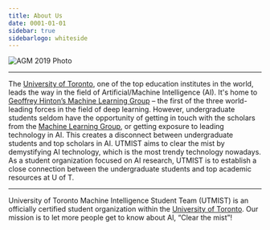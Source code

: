 ```yaml
---
title: About Us
date: 0001-01-01
sidebar: true
sidebarlogo: whiteside
---
```


![AGM 2019 Photo](/images/agm2019exec.png)

---

The [University of Toronto](https://utoronto.ca), one of the top education institutes in the world, leads the way in the field of Artificial/Machine Intelligence (AI). It's home to [Geoffrey Hinton’s Machine Learning Group](http://www.cs.toronto.edu/~hinton/) – the first of the three world-leading forces in the field of deep learning. However, undergraduate students seldom have the opportunity of getting in touch with the scholars from the [Machine Learning Group](http://learning.cs.toronto.edu), or getting exposure to leading technology in AI. This creates a disconnect between undergraduate students and top scholars in AI. UTMIST aims to clear the mist by demystifying AI technology, which is the most trendy technology nowadays. As a student organization focused on AI research, UTMIST is to establish a close connection between the undergraduate students and top academic resources at U of T.

---

University of Toronto Machine Intelligence Student Team (UTMIST) is an officially certified student organization within the [University of Toronto](https://utoronto.ca). Our mission is to let more people get to know about AI, “Clear the mist”!
